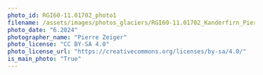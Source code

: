 ```yaml
---
photo_id: RGI60-11.01702_photo1
filename: /assets/images/photos_glaciers/RGI60-11.01702_Kanderfirn_PierreZeiger_202306.JPG
photo_date: "6.2024"
photographer_name: "Pierre Zeiger"
photo_license: "CC BY-SA 4.0"
photo_license_url: "https://creativecommons.org/licenses/by-sa/4.0/"
is_main_photo: "True"
---
```

